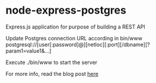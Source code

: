 # node-express-postgres
Express.js application for purpose of building a REST API

Update Postgres connection URL according in bin/www
postgresql://[user[:password]@][netloc][:port][/dbname][?param1=value1&...]

Execute ./bin/www to start the server



For more info, read the blog post [here](https://medium.com/@jeffandersen/building-a-node-js-rest-api-with-express-46b0901f29b6)

